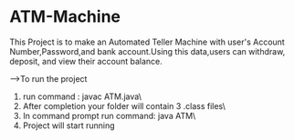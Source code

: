 # ATM-Machine
This Project is to make an Automated Teller Machine with user's Account Number,Password,and bank account.Using this data,users can withdraw, deposit, and view their account balance.

-->To run the project

1. run command : javac ATM.java\
2. After completion your folder will contain 3 .class files\
3. In command prompt run command: java ATM\
4. Project will start running
